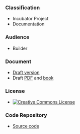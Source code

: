 ### Classification

* <i class="fas fa-egg" style="color:#233e81;"></i> Incubator Project
* <i class="fas fa-book" style="color:#233e81;"></i> Documentation

### Audience

* <i class="fas fa-toolbox" style="color:#233e81;"></i> Builder

### Document

* [Draft version](draft)
* Draft [PDF][pdf] and [book][epub]

### License

* [![Creative Commons License][image]](https://creativecommons.org/licenses/by-sa/4.0/ "CC BY-SA 4.0")


### Code Repository

* [Source code][repo]

[epub]: draft/assets/exports/OWASP_Developer_Guide.draft.epub
[pdf]: draft/assets/exports/OWASP_Developer_Guide.draft.pdf
[repo]: https://github.com/OWASP/www-project-developer-guide
[image]: https://licensebuttons.net/l/by-sa/4.0/88x31.png
